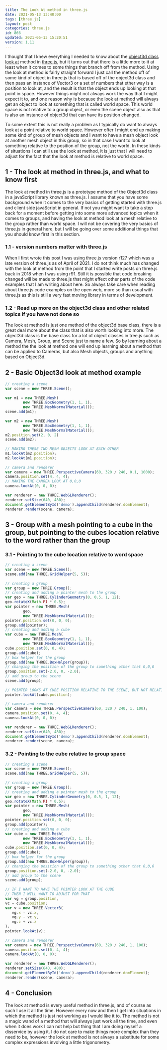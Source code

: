 ```yaml
---
title: The Look At method in three.js
date: 2021-05-13 13:40:00
tags: [three.js]
layout: post
categories: three.js
id: 866
updated: 2021-05-13 15:20:51
version: 1.11
---
```


I thought that I knew everything I needed to know about the [object3d class look at](https://threejs.org/docs/#api/en/core/Object3D.lookAt) method in [three.js](https://threejs.org/docs/#manual/en/introduction/Creating-a-scene), but it turns out that there is a little more to it at least when it comes to some things that branch off from the method. Using the look at method is fairly straight forward I just call the method off of some kind of object in three.js that is based off of the object3d class and then pass an instance of Vector3 or a set of numbers that ether way is a position to look at, and the result is that the object ends up looking at that point in space. However things might not always work the way that I might expect it to, and one reason why is because the look at method will always get an object to look at something that is called world space. This world space is not relative to a group object, or even the scene object also as that is also an instance of object3d that can have its position changed.

To some extent this is not really a problem as I typically do want to always look at a point relative to world space. However ofter I might end up making some kind of group of mesh objects and I want to have a mesh object look at another mesh object in this group, so in that case I want to look at something relative to the position of the group, not the world. In these kinds of situations I can still use the look at method, it is just that I will need to adjust for the fact that the look at method is relative to world space.

<!-- more -->

## 1 - The look at method in three.js, and what to know first

The look at method in three.js is a prototype method of the Object3d class in a javaScript library known as three.js. I assume that you have some background when it comes to the very basics of getting started with three.js and client side javaScript in general. If not you might want to take a step back for a moment before getting into some more advanced topics when it comes to groups, and having the look at method look at a mesh relative to the group rather than world space. I will not be covering the very basics of three.js in general here, but I will be going over some additional things that you should know first in this section.

### 1.1 - version numbers matter with three.js

When I first wrote this post I was using three.js version r127 which was a late version of three.js as of April of 2021. I do not think much has changed with the look at method from the point that I started write posts on three.js back in 2018 when I was using r91. Still it is possible that code breaking changed will be made to three.js that might effect other parts of the code examples that I am writing about here. So always take care when reading about three.js code examples on the open web, more so than usual with three.js as this is still a very fast moving library in terms of development.

### 1.2 - Read up more on the object3d class and other related topics if you have not done so

The look at method is just one method of the object3d base class, there is a great deal more about the class that is also worth looking into more. The object3d class is the base class for a lot of object classes in tree.js such as Camera, Mesh, Group, and Scene just to name a few. So by learning about a method the the look at method one will end up learning about a method that can be applied to Cameras, but also Mesh objects, groups and anything based on Object3d.


## 2 - Basic Object3d look at method example

```js
// creating a scene
var scene = new THREE.Scene();
 
var m1 = new THREE.Mesh(
        new THREE.BoxGeometry(1, 1, 1),
        new THREE.MeshNormalMaterial());
scene.add(m1);
 
var m2 = new THREE.Mesh(
        new THREE.BoxGeometry(1, 1, 1),
        new THREE.MeshNormalMaterial());
m2.position.set(2, 0, 2)
scene.add(m2);
 
// MAKING THESE TWO MESH OBJECTS LOOK AT EACH OTHER
m1.lookAt(m2.position);
m2.lookAt(m1.position);
 
// camera and renderer
var camera = new THREE.PerspectiveCamera(60, 320 / 240, 0.1, 1000);
camera.position.set(4, 4, 4);
// MAKING THE CAMREA LOOK AT 0,0,0
camera.lookAt(0, 0, 0);
 
var renderer = new THREE.WebGLRenderer();
renderer.setSize(640, 480);
document.getElementById('demo').appendChild(renderer.domElement);
renderer.render(scene, camera);
```

## 3 - Group with a mesh pointing to a cube in the group, but pointing to the cubes location relative to the word rather than the group

### 3.1 - Pointing to the cube location relative to word space

```js
// creating a scene
var scene = new THREE.Scene();
scene.add(new THREE.GridHelper(5, 5));
 
// creating a group
var group = new THREE.Group();
// creating and adding a pointer mesh to the group
var geo = new THREE.CylinderGeometry(0, 0.5, 1, 12);
geo.rotateX(Math.PI * 0.5);
var pointer = new THREE.Mesh(
        geo,
        new THREE.MeshNormalMaterial());
pointer.position.set(0, 0, 0);
group.add(pointer);
// creating and adding a cube
var cube = new THREE.Mesh(
        new THREE.BoxGeometry(1, 1, 1),
        new THREE.MeshNormalMaterial());
cube.position.set(0, 0, 4);
group.add(cube);
// box helper for the group
group.add(new THREE.BoxHelper(group));
// changing the position of the group to something other that 0,0,0
group.position.set(-2.0, 0, -2.0);
// add group to the scene
scene.add(group);
 
// POINTER LOOKS AT CUBE POSITION RELATIVE TO THE SCENE, BUT NOT RELATIVE TO THE GROUP
pointer.lookAt(cube.position);
 
// camera and renderer
var camera = new THREE.PerspectiveCamera(60, 320 / 240, 1, 100);
camera.position.set(0, 4, 4);
camera.lookAt(0, 0, 0);
 
var renderer = new THREE.WebGLRenderer();
renderer.setSize(640, 480);
document.getElementById('demo').appendChild(renderer.domElement);
renderer.render(scene, camera);
```

### 3.2 - Pointing to the cube relative to group space

```js
// creating a scene
var scene = new THREE.Scene();
scene.add(new THREE.GridHelper(5, 5));
 
// creating a group
var group = new THREE.Group();
// creating and adding a pointer mesh to the group
var geo = new THREE.CylinderGeometry(0, 0.5, 1, 12);
geo.rotateX(Math.PI * 0.5);
var pointer = new THREE.Mesh(
        geo,
        new THREE.MeshNormalMaterial());
pointer.position.set(0, 0, 0);
group.add(pointer);
// creating and adding a cube
var cube = new THREE.Mesh(
        new THREE.BoxGeometry(1, 1, 1),
        new THREE.MeshNormalMaterial());
cube.position.set(0, 0, 4);
group.add(cube);
// box helper for the group
group.add(new THREE.BoxHelper(group));
// changing the position of the group to something other that 0,0,0
group.position.set(-2.0, 0, -2.0);
// add group to the scene
scene.add(group);
 
// IF I WANT TO HAVE THE POINTER LOOK AT THE CUBE
// THEN I WILL WANT TO ADJUST FOR THAT
var vg = group.position,
vc = cube.position;
var v = new THREE.Vector3(
   vg.x - vc.x,
   vg.y - vc.y,
   vg.z + vc.z
);
pointer.lookAt(v);
 
// camera and renderer
var camera = new THREE.PerspectiveCamera(60, 320 / 240, 1, 100);
camera.position.set(0, 4, 4);
camera.lookAt(0, 0, 0);
 
var renderer = new THREE.WebGLRenderer();
renderer.setSize(640, 480);
document.getElementById('demo').appendChild(renderer.domElement);
renderer.render(scene, camera);
```

## 4 - Conclusion

The look at method is every useful method in three.js, and of course as such I use it all the time. However every now and then I get into situations in which the method is just not working as I would like it to. The method is not a magic wand of a method that will always just work all the time, and even when it does work I can not help but thing that I am doing myself a disservice by using it. I do not care to make things more complex than they need to be, however the look at method is not always a substitute for some complex expressions involving a little trigonometry.



